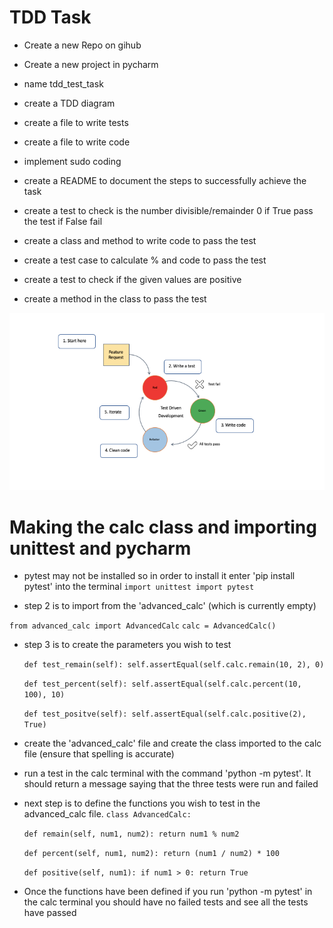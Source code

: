 # TDD Task
- Create a new Repo on gihub
- Create a new project in pycharm
- name tdd_test_task
- create a TDD diagram
- create a file to write tests
- create a file to write code
- implement sudo coding
- create a README to document the steps to successfully achieve the task

- create a test to check is the number divisible/remainder 0 if True pass the test if False fail
- create a class and method to write code to pass the test
- create a test case to calculate % and code to pass the test
- create a test to check if the given values are positive
- create a method in the class to pass the test


![img.png](img.png)

# Making the calc class and importing unittest and pycharm
- pytest may not be installed so in order to install it enter 'pip install pytest' into the terminal
`import unittest
import pytest`

- step 2 is to import from the 'advanced_calc' (which is currently empty)

`from advanced_calc import AdvancedCalc`
    `calc = AdvancedCalc()`

- step 3 is to create the parameters you wish to test

    `def test_remain(self):
        self.assertEqual(self.calc.remain(10, 2), 0)`
  
    `def test_percent(self):
        self.assertEqual(self.calc.percent(10, 100), 10)`

    `def test_positve(self):
        self.assertEqual(self.calc.positive(2), True)`

- create the 'advanced_calc' file and create the class imported to the calc file (ensure that spelling is accurate)
- run a test in the calc terminal with the command 'python -m pytest'. It should return a message saying that the three tests were run and failed
- next step is to define the functions you wish to test in the advanced_calc file.
`class AdvancedCalc:`
    
    `def remain(self, num1, num2):
        return num1 % num2`
  
    `def percent(self, num1, num2):
        return (num1 / num2) * 100`
  
    `def positive(self, num1):
        if num1 > 0:
            return True`
  
- Once the functions have been defined if you run 'python -m pytest' in the calc terminal you should have no failed tests and see all the tests have passed